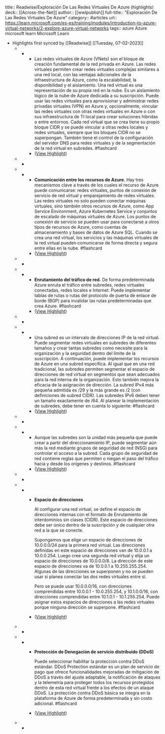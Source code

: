 title:: Readwise/Exploración De Las Redes Virtuales De Azure (highlights)
deck:: [[Across-the-Net]]
author:: [[wwlpublish]]
full-title:: "Exploración De Las Redes Virtuales De Azure"
category:: #articles
url:: https://learn.microsoft.com/es-es/training/modules/introduction-to-azure-virtual-networks/2-explore-azure-virtual-networks
tags:: azure Azure microsoft learn Microsoft Learn

- Highlights first synced by [[Readwise]] [[Tuesday, 07-02-2023]]
	- -
		- Las redes virtuales de Azure (VNets) son el bloque de creación fundamental de la red privada en Azure. Las redes virtuales permiten crear redes virtuales complejas similares a una red local, con las ventajas adicionales de la infraestructura de Azure, como la escalabilidad, la disponibilidad y el aislamiento. Una red virtual es una representación de su propia red en la nube. Es un aislamiento lógico de la nube de Azure dedicada a su suscripción. Puede usar las redes virtuales para aprovisionar y administrar redes privadas virtuales (VPN) en Azure y, opcionalmente, vincular las redes virtuales con otras redes virtuales en Azure o con sus infraestructura de TI local para crear soluciones híbridas o entre entornos. Cada red virtual que se crea tiene su propio bloque CIDR y se puede vincular a otras redes locales y redes virtuales, siempre que los bloques CIDR no se superpongan. También tiene el control de la configuración del servidor DNS para redes virtuales y de la segmentación de la red virtual en subredes. #flashcard
		- ([View Highlight](https://read.readwise.io/read/01gn1vhamkqkxfk3emea1y0tgg))
	- -
	- -
		- **Comunicación entre los recursos de Azure.** Hay tres mecanismos clave a través de los cuales el recurso de Azure puede comunicarse: redes virtuales, puntos de conexión de servicio de red virtual y emparejamiento de redes virtuales. Las redes virtuales no solo pueden conectar máquinas virtuales, sino también otros recursos de Azure, como App Service Environment, Azure Kubernetes Service y conjuntos de escalado de máquinas virtuales de Azure. Los puntos de conexión de servicio se pueden usar para conectarse a otros tipos de recursos de Azure, como cuentas de almacenamiento y bases de datos de Azure SQL. Cuando se crea una red virtual, los servicios y las máquinas virtuales de la red virtual pueden comunicarse de forma directa y segura entre ellas en la nube. #flashcard
		- ([View Highlight](https://read.readwise.io/read/01gn1vpnfgmf1cdrby6a55344a))
	- -
	- -
		- **Enrutamiento del tráfico de red.** De forma predeterminada Azure enruta el tráfico entre subredes, redes virtuales conectadas, redes locales e Internet. Puede implementar tablas de rutas o rutas del protocolo de puerta de enlace de borde (BGP) para invalidar las rutas predeterminadas que crea Azure. #flashcard
		- ([View Highlight](https://read.readwise.io/read/01gn1vv1bmefgtknfkh1x7mb9j))
	- -
	- -
		- Una subred es un intervalo de direcciones IP de la red virtual. Puede segmentar redes virtuales en subredes de diferentes tamaños y crear tantas subredes como necesite para la organización y la seguridad dentro del límite de la suscripción. A continuación, puede implementar los recursos de Azure en una subred específica. Al igual que en una red tradicional, las subredes permiten segmentar el espacio de direcciones de red virtual en segmentos que sean adecuados para la red interna de la organización. Esto también mejora la eficacia de la asignación de dirección. La subred IPv4 más pequeña admitida es /29 y la más grande es /2 (con definiciones de subred CIDR). Las subredes IPv6 deben tener un tamaño exactamente de /64. Al planear la implementación de subredes, debe tener en cuenta lo siguiente: #flashcard
		- ([View Highlight](https://read.readwise.io/read/01gn1w033kzr2y8k0w1wvstkkj))
	- -
	- -
		- Aunque las subredes son la unidad más pequeña que puede crear a partir del direccionamiento IP, puede segmentar aún más la red mediante grupos de seguridad de red (NSG) para controlar el acceso a la subred. Cada grupo de seguridad de red contiene reglas que permiten o niegan el paso del tráfico hacia y desde los orígenes y destinos. #flashcard
		- ([View Highlight](https://read.readwise.io/read/01gn1w4t2yb66jwvgvp7w5n4cz))
	- -
	- -
		- **Espacio de direcciones**
		  
		  Al configurar una red virtual, se define el espacio de direcciones internas con el formato de Enrutamiento de interdominios sin clases (CIDR). Este espacio de direcciones debe ser único dentro de la suscripción y de cualquier otra red a la que se conecte.
		  
		  Supongamos que elige un espacio de direcciones de 10.0.0.0/24 para la primera red virtual. Las direcciones definidas en este espacio de direcciones van de 10.0.0.1 a 10.0.0.254. Luego cree una segunda red virtual y elija un espacio de direcciones de 10.0.0.0/8. La dirección de este espacio de direcciones va de 10.0.0.1 a 10.255.255.254. Algunas de las direcciones se superponen y no se pueden usar si planea conectar las dos redes virtuales entre sí.
		  
		  Pero se puede usar 10.0.0.0/16, con direcciones comprendidas entre 10.0.0.1 - 10.0.255.254, y 10.1.0.0/16, con direcciones comprendidas entre 10.1.0.1 - 10.1.255.254. Puede asignar estos espacios de direcciones a las redes virtuales porque ninguna dirección se superpone. #flashcard
		- ([View Highlight](https://read.readwise.io/read/01gn1wbbn3d5vqnmr0sg2ba0zt))
	- -
	- -
		- **Protección de Denegación de servicio distribuido (DDoS)**
		  
		  Puede seleccionar habilitar la protección contra DDoS estándar. DDoS Protection estándar es un plan de servicio de pago que ofrece funcionalidades mejoradas de mitigación de DDoS a través del ajuste adaptable, la notificación de ataques y la telemetría para proteger todos los recursos protegidos dentro de esta red virtual frente a los efectos de un ataque DDoS. La protección contra DDoS básica se integra en la plataforma de Azure de forma predeterminada y sin costo adicional. #flashcard
		- ([View Highlight](https://read.readwise.io/read/01gn6v13mn89jndfjf5rmyz1a4))
	- -